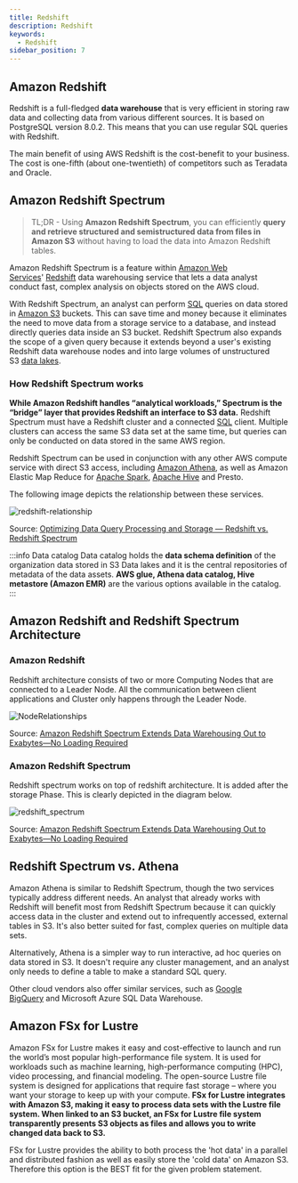 ```yaml
---
title: Redshift
description: Redshift
keywords:
  - Redshift
sidebar_position: 7
---
```


## Amazon Redshift

Redshift is a full-fledged **data warehouse** that is very efficient in storing raw data and collecting data from various different sources. It is based on PostgreSQL version 8.0.2. This means that you can use regular SQL queries with Redshift.

The main benefit of using AWS Redshift is the cost-benefit to your business. The cost is one-fifth (about one-twentieth) of competitors such as Teradata and Oracle. 

## Amazon Redshift Spectrum

> TL;DR - Using **Amazon Redshift Spectrum**, you can efficiently **query and retrieve structured and semistructured data from files in Amazon S3** without having to load the data into Amazon Redshift tables.

Amazon Redshift Spectrum is a feature within [Amazon Web Services](https://www.techtarget.com/searchaws/definition/Amazon-Web-Services)' [Redshift](https://www.techtarget.com/searchaws/definition/Amazon-RedShift) data warehousing service that lets a data analyst conduct fast, complex analysis on objects stored on the AWS cloud.

With Redshift Spectrum, an analyst can perform [SQL](https://searchsqlserver.techtarget.com/definition/SQL) queries on data stored in [Amazon S3](https://www.techtarget.com/searchaws/definition/Amazon-Simple-Storage-Service-Amazon-S3) buckets. This can save time and money because it eliminates the need to move data from a storage service to a database, and instead directly queries data inside an S3 bucket. Redshift Spectrum also expands the scope of a given query because it extends beyond a user's existing Redshift data warehouse nodes and into large volumes of unstructured S3 [data lakes](https://www.techtarget.com/searchaws/definition/data-lake).

### How Redshift Spectrum works

**While Amazon Redshift handles “analytical workloads,” Spectrum is the “bridge” layer that provides Redshift an interface to S3 data.** Redshift Spectrum must have a Redshift cluster and a connected [SQL](https://searchsqlserver.techtarget.com/definition/SQL) client. Multiple clusters can access the same S3 data set at the same time, but queries can only be conducted on data stored in the same AWS region.

Redshift Spectrum can be used in conjunction with any other AWS compute service with direct S3 access, including [Amazon Athena](https://www.techtarget.com/searchaws/definition/Amazon-Athena), as well as Amazon Elastic Map Reduce for [Apache Spark](https://www.techtarget.com/searchdatamanagement/definition/Apache-Spark), [Apache Hive](https://www.techtarget.com/searchdatamanagement/definition/Apache-Hive) and Presto.

The following image depicts the relationship between these services.

![redshift-relationship](/img/aws/database/redshift-relationship.png)

Source: [Optimizing Data Query Processing and Storage — Redshift vs. Redshift Spectrum](https://medium.com/pepperfry-tech/optimizing-data-query-processing-and-storage-redshift-vs-redshift-spectrum-733a04a99372)

:::info Data catalog
Data catalog holds the **data schema definition** of the organization data stored in S3 Data lakes and it is the central repositories of metadata of the data assets. **AWS glue, Athena data catalog, Hive metastore (Amazon EMR)** are the various options available in the catalog.
:::
## Amazon Redshift and Redshift Spectrum Architecture
### Amazon Redshift

Redshift architecture consists of two or more Computing Nodes that are connected to a Leader Node. All the communication between client applications and Cluster only happens through the Leader Node.

![NodeRelationships](/img/aws/database/02-NodeRelationships.png)

Source: [Amazon Redshift Spectrum Extends Data Warehousing Out to Exabytes—No Loading Required](https://docs.aws.amazon.com/redshift/latest/dg/images/02-NodeRelationships.png)

### Amazon Redshift Spectrum

Redshift spectrum works on top of redshift architecture. It is added after the storage Phase. This is clearly depicted in the diagram below.

![redshift_spectrum](/img/aws/database/redshift_spectrum.gif)

Source: [Amazon Redshift Spectrum Extends Data Warehousing Out to Exabytes—No Loading Required](https://aws.amazon.com/blogs/big-data/amazon-redshift-spectrum-extends-data-warehousing-out-to-exabytes-no-loading-required/)

## Redshift Spectrum vs. Athena

Amazon Athena is similar to Redshift Spectrum, though the two services typically address different needs. An analyst that already works with Redshift will benefit most from Redshift Spectrum because it can quickly access data in the cluster and extend out to infrequently accessed, external tables in S3. It's also better suited for fast, complex queries on multiple data sets.

Alternatively, Athena is a simpler way to run interactive, ad hoc queries on data stored in S3. It doesn't require any cluster management, and an analyst only needs to define a table to make a standard SQL query.

Other cloud vendors also offer similar services, such as [Google BigQuery](https://www.techtarget.com/searchdatamanagement/definition/Google-BigQuery) and Microsoft Azure SQL Data Warehouse.

## Amazon FSx for Lustre
Amazon FSx for Lustre makes it easy and cost-effective to launch and run the world’s most popular high-performance file system. It is used for workloads such as machine learning, high-performance computing (HPC), video processing, and financial modeling. The open-source Lustre file system is designed for applications that require fast storage – where you want your storage to keep up with your compute. **FSx for Lustre integrates with Amazon S3, making it easy to process data sets with the Lustre file system. When linked to an S3 bucket, an FSx for Lustre file system transparently presents S3 objects as files and allows you to write changed data back to S3.**

FSx for Lustre provides the ability to both process the 'hot data' in a parallel and distributed fashion as well as easily store the 'cold data' on Amazon S3. Therefore this option is the BEST fit for the given problem statement.
